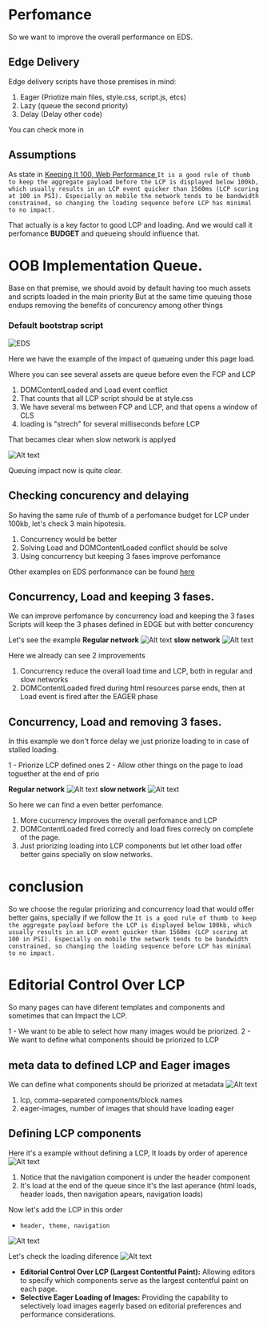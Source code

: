 # Perfomance 

So we want to improve the overall performance on EDS.

## Edge Delivery

Edge delivery scripts have those premises in mind:

1. Eager (Priotize main files, style.css, script.js, etcs)
2. Lazy (queue the second priority)
3. Delay (Delay other code)

You can check more in [](../edge/perfomance.md)

## Assumptions 
As state in [Keeping It 100, Web Performance
](https://www.aem.live/developer/keeping-it-100#three-phase-loading-e-l-d)
```It is a good rule of thumb to keep the aggregate payload before the LCP is displayed below 100kb, which usually results in an LCP event quicker than 1560ms (LCP scoring at 100 in PSI). Especially on mobile the network tends to be bandwidth constrained, so changing the loading sequence before LCP has minimal to no impact.```

That actually is a key factor to good LCP and loading.
And we would call it perfomance __BUDGET__ and queueing should influence that.


# OOB Implementation Queue.

Base on that premise, we should avoid by default having too much assets and scripts loaded in the main priority
But at the same time queuing those endups removing the benefits of concurency among other things

### Default bootstrap script

![EDS](../assets/franklin-regular-network.png)

Here we have the example of the impact of queueing under this page load.

Where you can see several assets are queue before even the FCP and LCP

1. DOMContentLoaded and Load event conflict 
2. That counts that all LCP script should be at style.css
3. We have several ms between FCP and LCP, and that opens a window of CLS
4. loading is "strech" for several milliseconds before LCP

That becames clear when slow network is applyed

![Alt text](../assets/franklin-slow3g-network.png)

Queuing impact now is quite clear.


## Checking concurency and delaying

So having the same rule of thumb of a perfomance budget for LCP under 100kb, let's check 3 main hipotesis.

1. Concurrency would be better
2. Solving Load and DOMContentLoaded conflict should be solve
3. Using concurrency but keeping 3 fases improve perfomance

Other examples on EDS perfonmance can be found [here](../edge/perfomance.md)

## Concurrency, Load and keeping 3 fases.

We can improve perfomance by concurrency load and keeping the 3 fases 
Scripts will keep the 3 phases defined in EDGE but with better concurency

Let's see the example
__Regular network__
![Alt text](../assets/raqn-wifi-await.png)
__slow network__
![Alt text](../assets/raqn-slow3g-await.png) 

Here we already can see 2 improvements 

1. Concurrency reduce the overall load time and LCP, both in regular and slow networks
2. DOMContentLoaded fired during html resources parse ends, then at Load event is fired after the EAGER phase 

## Concurrency, Load and removing 3 fases.

In this example we don't force delay we just priorize loading to in case of stalled loading.

1 - Priorize LCP defined ones
2 - Allow other things on the page to load toguether at the end of prio

__Regular network__
![Alt text](../assets/raqn-wifi-regular.png)
__slow network__
![Alt text](../assets/raqn-slow3g-regular.png) 


So here we can find a even better perfomance.

1. More cucurrency improves the overall perfomance and LCP
2. DOMContentLoaded fired correcly and load fires correcly on complete of the page.
3. Just priorizing loading into LCP components but let other load offer better gains specially on slow networks.


# conclusion 

So we choose the regular priorizing and concurrency load that would offer better gains, specially if we follow the
```It is a good rule of thumb to keep the aggregate payload before the LCP is displayed below 100kb, which usually results in an LCP event quicker than 1560ms (LCP scoring at 100 in PSI). Especially on mobile the network tends to be bandwidth constrained, so changing the loading sequence before LCP has minimal to no impact.```

# Editorial Control Over LCP

So many pages can have diferent templates and components and sometimes that can Impact the LCP.

1 - We want to be able to select how many images would be priorized.
2 - We want to define what components should be priorized to LCP

## meta data to defined LCP and Eager images
We can define what components should be priorized at metadata
![Alt text](../assets/eager-lcp.png)

1. lcp, comma-separeted components/block names
2. eager-images, number of images that should have loading eager

## Defining LCP components

Here it's a example without defining a LCP,
It loads by order of aperence
![Alt text](../assets/no-lcp-loading.png)
1. Notice that the navigation component is under the header component 
2. It's load at the end of the queue since it's the last aperance (html loads, header loads, then navigation apears, navigation loads)

Now let's add the LCP in this order
 - `header, theme, navigation`

![Alt text](../assets/lcp-setup-1.png)

Let's check the loading diference 
![Alt text](../assets/lcp-setup-preview-1.png)



   - **Editorial Control Over LCP (Largest Contentful Paint):** Allowing editors to specify which components serve as the largest contentful paint on each page.
   - **Selective Eager Loading of Images:** Providing the capability to selectively load images eagerly based on editorial preferences and performance considerations.